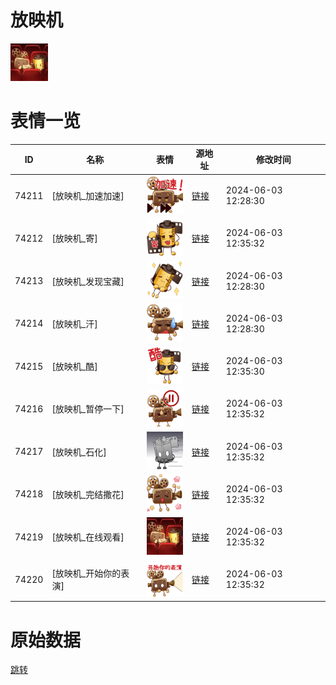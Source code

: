 # 放映机

<img src="./cover.png" height="60" alt="cover" />

# 表情一览

|ID|名称|表情|源地址|修改时间|
|----|----|----|----|----|
|74211|[放映机_加速加速]|<img src="./pic/074211_%5B放映机_加速加速%5D.png" height="60" alt="加速加速"/>|[链接](https://i0.hdslb.com/bfs/emote/b436b27018a2d4df0fabcc44ac0c85ed279b54fd.png)|2024-06-03 12:28:30|
|74212|[放映机_寄]|<img src="./pic/074212_%5B放映机_寄%5D.png" height="60" alt="寄"/>|[链接](https://i0.hdslb.com/bfs/emote/aceb2832883dba7065f9ec56b7979aed9c53f918.png)|2024-06-03 12:35:32|
|74213|[放映机_发现宝藏]|<img src="./pic/074213_%5B放映机_发现宝藏%5D.png" height="60" alt="发现宝藏"/>|[链接](https://i0.hdslb.com/bfs/emote/dfe7935b0c3a3b94083decc5e595cea61d2137b9.png)|2024-06-03 12:28:30|
|74214|[放映机_汗]|<img src="./pic/074214_%5B放映机_汗%5D.png" height="60" alt="汗"/>|[链接](https://i0.hdslb.com/bfs/emote/0e68c1d3fd6fca8dcad06800761224a72e739cd9.png)|2024-06-03 12:28:30|
|74215|[放映机_酷]|<img src="./pic/074215_%5B放映机_酷%5D.png" height="60" alt="酷"/>|[链接](https://i0.hdslb.com/bfs/emote/ee855177e4411c0bc103fa16bab04cb9046bef75.png)|2024-06-03 12:35:30|
|74216|[放映机_暂停一下]|<img src="./pic/074216_%5B放映机_暂停一下%5D.png" height="60" alt="暂停一下"/>|[链接](https://i0.hdslb.com/bfs/emote/c083c9524bed37aadfbcb088402b258d8af3e1b4.png)|2024-06-03 12:35:32|
|74217|[放映机_石化]|<img src="./pic/074217_%5B放映机_石化%5D.png" height="60" alt="石化"/>|[链接](https://i0.hdslb.com/bfs/emote/2e3f17f4443429603a6f36d1b32c6cd7d0cc80eb.png)|2024-06-03 12:35:32|
|74218|[放映机_完结撒花]|<img src="./pic/074218_%5B放映机_完结撒花%5D.png" height="60" alt="完结撒花"/>|[链接](https://i0.hdslb.com/bfs/emote/6675bf0b310357d2c3626f51b2ea183337afb5fb.png)|2024-06-03 12:35:32|
|74219|[放映机_在线观看]|<img src="./pic/074219_%5B放映机_在线观看%5D.png" height="60" alt="在线观看"/>|[链接](https://i0.hdslb.com/bfs/emote/775df60cc52a98c7c120a8b89dd8008356e74b87.png)|2024-06-03 12:35:32|
|74220|[放映机_开始你的表演]|<img src="./pic/074220_%5B放映机_开始你的表演%5D.png" height="60" alt="开始你的表演"/>|[链接](https://i0.hdslb.com/bfs/emote/b34bfc749f239accc4fe32c5f2b78d2101601a22.png)|2024-06-03 12:35:32|

# 原始数据

[跳转](./raw.json)

